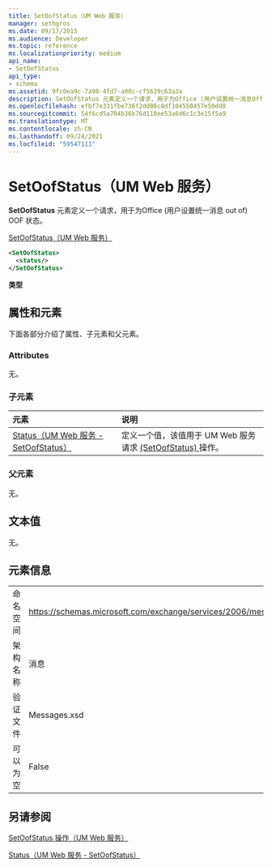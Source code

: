 ```yaml
---
title: SetOofStatus（UM Web 服务）
manager: sethgros
ms.date: 09/17/2015
ms.audience: Developer
ms.topic: reference
ms.localizationpriority: medium
api_name:
- SetOofStatus
api_type:
- schema
ms.assetid: 9fc0ea9c-7a98-4fd7-a90c-cf5639c63a3a
description: SetOofStatus 元素定义一个请求，用于为Office (用户设置统一消息Office (OOF) 状态。
ms.openlocfilehash: efbf7e331fbe736f2dd08c8df104550457e50dd8
ms.sourcegitcommit: 54f6cd5a704b36b76d110ee53a6d6c1c3e15f5a9
ms.translationtype: MT
ms.contentlocale: zh-CN
ms.lasthandoff: 09/24/2021
ms.locfileid: "59547111"
---
```

# <a name="setoofstatus-um-web-service"></a>SetOofStatus（UM Web 服务）

**SetOofStatus** 元素定义一个请求，用于为Office (用户设置统一消息 out of) OOF 状态。 
  
[SetOofStatus（UM Web 服务）](setoofstatus-um-web-service.md)
  
```xml
<SetOofStatus>
  <status/>
</SetOofStatus>
```

 **类型**
## <a name="attributes-and-elements"></a>属性和元素

下面各部分介绍了属性、子元素和父元素。
  
### <a name="attributes"></a>Attributes

无。
  
### <a name="child-elements"></a>子元素

|**元素**|**说明**|
|:-----|:-----|
|[Status（UM Web 服务 - SetOofStatus）](status-um-web-servicesetoofstatus.md) <br/> |定义一个值，该值用于 UM Web 服务请求 [ (SetOofStatus) ](setoofstatus-operation-um-web-service.md) 操作。  <br/> |
   
### <a name="parent-elements"></a>父元素

无。
  
## <a name="text-value"></a>文本值

无。
  
## <a name="element-information"></a>元素信息

|||
|:-----|:-----|
|命名空间  <br/> |https://schemas.microsoft.com/exchange/services/2006/messages  <br/> |
|架构名称  <br/> |消息  <br/> |
|验证文件  <br/> |Messages.xsd  <br/> |
|可以为空  <br/> |False  <br/> |
   
## <a name="see-also"></a>另请参阅



[SetOofStatus 操作（UM Web 服务）](setoofstatus-operation-um-web-service.md)
  
[Status（UM Web 服务 - SetOofStatus）](status-um-web-servicesetoofstatus.md)

